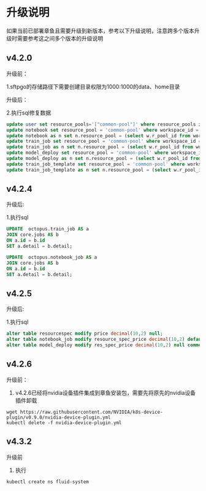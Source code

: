 # 升级说明

如果当前已部署章鱼且需要升级到新版本，参考以下升级说明，注意跨多个版本升级时需要参考这之间多个版本的升级说明



## v4.2.0

升级前：

1.sftpgo的存储路径下需要创建目录权限为1000:1000的data、home目录

升级后：

2.执行sql修复数据

```sql
update user set resource_pools='["common-pool"]' where resource_pools is null
update notebook set resource_pool = 'common-pool' where workspace_id = 'default-workspace';
update notebook as n set n.resource_pool = (select w.r_pool_id from workspace as w where n.workspace_id = w.id) where n.workspace_id != 'default-workspace';
update train_job set resource_pool = 'common-pool' where workspace_id = 'default-workspace';
update train_job as n set n.resource_pool = (select w.r_pool_id from workspace as w where n.workspace_id = w.id) where n.workspace_id != 'default-workspace';
update model_deploy set resource_pool = 'common-pool' where workspace_id = 'default-workspace';
update model_deploy as n set n.resource_pool = (select w.r_pool_id from workspace as w where n.workspace_id = w.id) where n.workspace_id != 'default-workspace';
update train_job_template set resource_pool = 'common-pool' where workspace_id = 'default-workspace';
update train_job_template as n set n.resource_pool = (select w.r_pool_id from workspace as w where n.workspace_id = w.id) where n.workspace_id != 'default-workspace';
```



## v4.2.4

升级后:

1.执行sql

```sql
UPDATE  octopus.train_job AS a
JOIN core.jobs AS b 
ON a.id = b.id
SET a.detail = b.detail;

UPDATE  octopus.notebook_job AS a
JOIN core.jobs AS b 
ON a.id = b.id
SET a.detail = b.detail;
```



## v4.2.5

升级后:

1.执行sql

```sql
alter table resourcespec modify price decimal(10,2) null;
alter table notebook_job modify resource_spec_price decimal(10,2) default '0' not null comment '资源规格价格';
alter table model_deploy modify res_spec_price decimal(10,2) null comment '资源规格单价';
```


## v4.2.6

升级前：
1. v4.2.6已经将nvidia设备插件集成到章鱼安装包，需要先将原先的nvidia设备插件卸载
```
wget https://raw.githubusercontent.com/NVIDIA/k8s-device-plugin/v0.9.0/nvidia-device-plugin.yml
kubectl delete -f nvidia-device-plugin.yml
```

## v4.3.2

升级前
1. 执行
```
kubectl create ns fluid-system
```